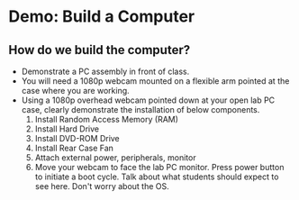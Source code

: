 # Demo: Build a Computer

## How do we build the computer?

- Demonstrate a PC assembly in front of class.
- You will need a 1080p webcam mounted on a flexible arm pointed at the case where you are working.
- Using a 1080p overhead webcam pointed down at your open lab PC case, clearly demonstrate the installation of below components. 
    1. Install Random Access Memory (RAM)
    1. Install Hard Drive
    1. Install DVD-ROM Drive
    1. Install Rear Case Fan
    1. Attach external power, peripherals, monitor
    1. Move your webcam to face the lab PC monitor. Press power button to initiate a boot cycle. Talk about what students should expect to see here. Don't worry about the OS.
